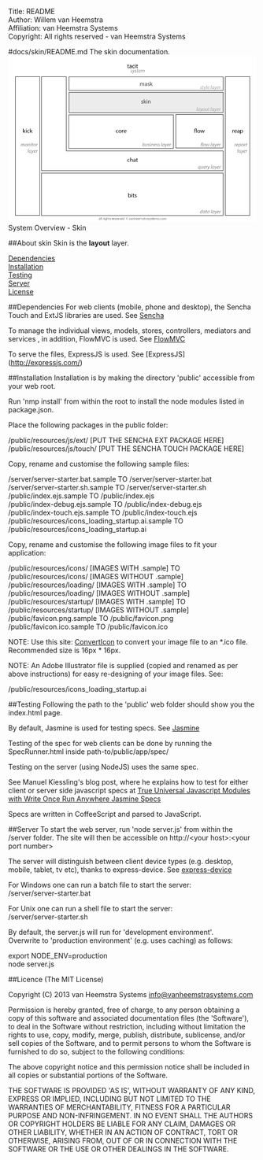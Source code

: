 Title: README  
Author: Willem van Heemstra  
Affiliation: van Heemstra Systems  
Copyright: All rights reserved - van Heemstra Systems

#docs/skin/README.md
The skin documentation.
![Image](../skin/images/system_overview_skin.png?raw=true)  System Overview - Skin

##About skin
Skin is the **layout** layer.

[Dependencies](#Dependencies)  
[Installation](#Installation)  
[Testing](#Testing)  
[Server](#Server)  
[License](#License)  

##<a id="Dependencies"></a>Dependencies
For web clients (mobile, phone and desktop), the Sencha Touch and ExtJS libraries are used. See [Sencha](http://www.sencha.com/)

To manage the individual views, models, stores, controllers, mediators and services , in addition, FlowMVC is used. See [FlowMVC](https://github.com/WebAppSolutionInc/flow-mvc)

To serve the files, ExpressJS is used. See [ExpressJS] (http://expressjs.com/)

##<a id="Installation"></a>Installation
Installation is by making the directory 'public' accessible from your web root.

Run 'nmp install' from within the root to install the node modules listed in package.json.

Place the following packages in the public folder:

/public/resources/js/ext/ [PUT THE SENCHA EXT PACKAGE HERE]  
/public/resources/js/touch/ [PUT THE SENCHA TOUCH PACKAGE HERE]  

Copy, rename and customise the following sample files:

/server/server-starter.bat.sample  TO /server/server-starter.bat  
/server/server-starter.sh.sample  TO /server/server-starter.sh  
/public/index.ejs.sample  TO /public/index.ejs  
/public/index-debug.ejs.sample  TO /public/index-debug.ejs  
/public/index-touch.ejs.sample  TO /public/index-touch.ejs  
/public/resources/icons_loading_startup.ai.sample  TO /public/resources/icons_loading_startup.ai

Copy, rename and customise the following image files to fit your application:

/public/resources/icons/ [IMAGES WITH .sample]  TO /public/resources/icons/ [IMAGES WITHOUT .sample]  
/public/resources/loading/ [IMAGES WITH .sample]   TO  /public/resources/loading/ [IMAGES WITHOUT .sample]  
/public/resources/startup/ [IMAGES WITH .sample]   TO  /public/resources/startup/ [IMAGES WITHOUT .sample]  
/public/favicon.png.sample  TO  /public/favicon.png  
/public/favicon.ico.sample TO /public/favicon.ico   

NOTE: Use this site: [ConvertIcon](http://converticon.com/) to convert your image file to an *.ico file. Recommended size is 16px * 16px.

NOTE: An Adobe Illustrator file is supplied (copied and renamed as per above instructions) for easy re-designing of your image files. See:

/public/resources/icons_loading_startup.ai  

##<a id="Testing"></a>Testing
Following the path to the 'public' web folder should show you the index.html page.

By default, Jasmine is used for testing specs. See [Jasmine](http://pivotal.github.io/jasmine/)

Testing of the spec for web clients can be done by running the SpecRunner.html inside path-to/public/app/spec/ 

Testing on the server (using NodeJS) uses the same spec.

See Manuel Kiessling's blog post, where he explains how to test for either client or server side javascript specs at [True Universal Javascript Modules with Write Once Run Anywhere Jasmine Specs](http://manuel.kiessling.net/2012/03/30/true-universal-javascript-modules-with-write-once-run-anywhere-jasmine-specs/)

Specs are written in CoffeeScript and parsed to JavaScript.

##<a id="Server"></a>Server
To start the web server, run 'node server.js' from within the /server folder. The site will then be accessible on http://\<your host>:\<your port number>

The server will distinguish between client device types (e.g. desktop, mobile, tablet, tv etc), thanks to express-device. See [express-device](https://github.com/rguerreiro/express-device)

For Windows one can run a batch file to start the server:  
/server/server-starter.bat

For Unix one can run a shell file to start the server:  
/server/server-starter.sh

By default, the server.js will run for 'development environment'.  
Overwrite to 'production environment' (e.g. uses caching) as follows:

export NODE_ENV=production  
node server.js

##<a id="License"></a>Licence
(The MIT License)

Copyright (C) 2013 van Heemstra Systems info@vanheemstrasystems.com

Permission is hereby granted, free of charge, to any person obtaining a copy of this software and associated documentation files (the 'Software'), to deal in the Software without restriction, including without limitation the rights to use, copy, modify, merge, publish, distribute, sublicense, and/or sell copies of the Software, and to permit persons to whom the Software is furnished to do so, subject to the following conditions:

The above copyright notice and this permission notice shall be included in all copies or substantial portions of the Software.

THE SOFTWARE IS PROVIDED 'AS IS', WITHOUT WARRANTY OF ANY KIND, EXPRESS OR IMPLIED, INCLUDING BUT NOT LIMITED TO THE WARRANTIES OF MERCHANTABILITY, FITNESS FOR A PARTICULAR PURPOSE AND NON-INFRINGEMENT. IN NO EVENT SHALL THE AUTHORS OR COPYRIGHT HOLDERS BE LIABLE FOR ANY CLAIM, DAMAGES OR OTHER LIABILITY, WHETHER IN AN ACTION OF CONTRACT, TORT OR OTHERWISE, ARISING FROM, OUT OF OR IN CONNECTION WITH THE SOFTWARE OR THE USE OR OTHER DEALINGS IN THE SOFTWARE.